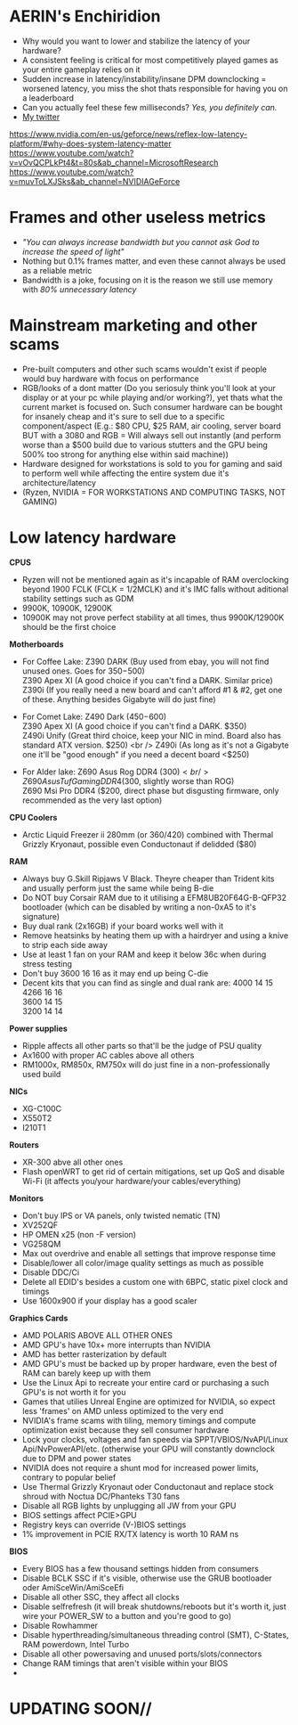 # AERIN's Enchiridion 
* Why would you want to lower and stabilize the latency of your hardware? <br />
* A consistent feeling is critical for most competitively played games as your entire gameplay relies on it <br />
* Sudden increase in latency/instability/insane DPM downclocking = worsened latency, you miss the shot thats responsible for having you on a leaderboard <br />
* Can you actually feel these few milliseconds? *Yes, you definitely can.* <br />
* [My twitter](twitter.com/aerin0x01)


https://www.nvidia.com/en-us/geforce/news/reflex-low-latency-platform/#why-does-system-latency-matter <br />
https://www.youtube.com/watch?v=vOvQCPLkPt4&t=80s&ab_channel=MicrosoftResearch <br />
https://www.youtube.com/watch?v=muvToLXJSks&ab_channel=NVIDIAGeForce <br />

# Frames and other useless metrics
* *"You can always increase bandwidth but you cannot ask God to increase the speed of light"* <br />
* Nothing but 0.1% frames matter, and even these cannot always be used as a reliable metric <br />
* Bandwidth is a joke, focusing on it is the reason we still use memory with *80% unnecessary latency* <br />

# Mainstream marketing and other scams
* Pre-built computers and other such scams wouldn't exist if people would buy hardware with focus on performance <br />
* RGB/looks of a dont matter (Do you seriosuly think you'll look at your display or at your pc while playing and/or working?), yet thats what the  current market is focused on. Such consumer hardware can be bought for insanely cheap and it's sure to sell due to a specific component/aspect (E.g.: $80 CPU, $25 RAM, air cooling, server board BUT with a 3080 and RGB = Will always sell out instantly (and perform worse than a $500 build due to various stutters and the GPU being 500% too strong for anything else within said machine)) <br />
* Hardware designed for workstations is sold to you for gaming and said to perform well while affecting the entire system due it's architecture/latency <br />
* (Ryzen, NVIDIA = FOR WORKSTATIONS AND COMPUTING TASKS, NOT GAMING) <br />

# Low latency hardware

**CPUS**
* Ryzen will not be mentioned again as it's incapable of RAM overclocking beyond 1900 FCLK (FCLK = 1/2MCLK) and it's IMC falls without aditional stability settings such as GDM <br />
* 9900K, 10900K, 12900K <br />
* 10900K may not prove perfect stability at all times, thus 9900K/12900K should be the first choice <br />

**Motherboards**
* For Coffee Lake: Z390 DARK (Buy used from ebay, you will not find unused ones. Goes for $350-$500) <br />
                    Z390 Apex XI (A good choice if you can't find a DARK. Similar price) <br />
                    Z390i (If you really need a new board and can't afford #1 & #2, get one of these. Anything besides Gigabyte will do just fine) <br />

* For Comet Lake: Z490 Dark ($450-$600) <br />
                   Z390 Apex XI (A good choice if you can't find a DARK. $350) <br />
                   Z490i Unify (Great third choice, keep your NIC in mind. Board also has standard ATX version. $250) <br />
                   Z490i (As long as it's not a Gigabyte one it'll be "good enough" if you need a decent board <$250) <br />
               
* For Alder lake: Z690 Asus Rog DDR4 ($300) <br />
                   Z690 Asus Tuf Gaming DDR4 ($300, slightly worse than ROG) <br />
                   Z690 Msi Pro DDR4 ($200, direct phase but disgusting firmware, only recommended as the very last option) <br />
                   
**CPU Coolers**
* Arctic Liquid Freezer ii 280mm (or 360/420) combined with Thermal Grizzly Kryonaut, possible even Conductonaut if delidded ($80) <br />

**RAM**
* Always buy G.Skill Ripjaws V Black. Theyre cheaper than Trident kits and usually perform just the same while being B-die <br />
* Do NOT buy Corsair RAM due to it utilising a EFM8UB20F64G-B-QFP32 bootloader (which can be disabled by writing a non-0xA5 to it's signature) <br />
* Buy dual rank (2x16GB) if your board works well with it  <br />
* Remove heatsinks by heating them up with a hairdryer and using a knive to strip each side away <br />
* Use at least 1 fan on your RAM and keep it below 36c when during stress testing <br />
* Don't buy 3600 16 16 as it may end up being C-die <br />
* Decent kits that you can find as single and dual rank are: 4000 14 15 <br />
                                                              4266 16 16 <br />
                                                              3600 14 15 <br />
                                                              3200 14 14 <br />

**Power supplies**
* Ripple affects all other parts so that'll be the judge of PSU quality <br />
* Ax1600 with proper AC cables above all others  <br />
* RM1000x, RM850x, RM750x will do just fine in a non-professionally used build <br />

**NICs**
* XG-C100C <br />
* X550T2 <br />
* I210T1 <br />

**Routers**
* XR-300 abve all other ones <br />
* Flash openWRT to get rid of certain mitigations, set up QoS and disable Wi-Fi (it affects you/your hardware/your cables/everything) <br />

**Monitors**
* Don't buy IPS or VA panels, only twisted nematic (TN) <br />
* XV252QF <br />
* HP OMEN x25 (non -F version) <br />
* VG258QM <br />
* Max out overdrive and enable all settings that improve response time <br />
* Disable/lower all color/image quality settings as much as possible <br />
* Disable DDC/Ci <br />
* Delete all EDID's besides a custom one with 6BPC, static pixel clock and timings <br />
* Use 1600x900 if your display has a good scaler <br />

**Graphics Cards**
* AMD POLARIS ABOVE ALL OTHER ONES <br />
* AMD GPU's have 10x+ more interrupts than NVIDIA <br />
* AMD has better rasterization by default <br />
* AMD GPU's must be backed up by proper hardware, even the best of RAM can barely keep up with them <br />
* Use the Linux Api to recreate your entire card or purchasing a such GPU's is not worth it for you <br />
* Games that utilies Unreal Engine are optimized for NVIDIA, so expect less 'frames' on AMD unless optimized to the very end <br />
* NVIDIA's frame scams with tiling, memory timings and compute optimization exist because they sell consumer hardware <br />
* Lock your clocks, voltages and fan speeds via SPPT/VBIOS/NvAPI/Linux Api/NvPowerAPI/etc. (otherwise your GPU will constantly downclock due to DPM and power states <br />
* NVIDIA does not require a shunt mod for increased power limits, contrary to popular belief <br />
* Use Thermal Grizzly Kryonaut oder Conductonaut and replace stock shroud with Noctua DC/Phanteks T30 fans <br />
* Disable all RGB lights by unplugging all JW from your GPU <br />
* BIOS settings affect PCIE>GPU <br />
* Registry keys can override (V-)BIOS settings <br />
* 1% improvement in PCIE RX/TX latency is worth 10 RAM ns <br />

**BIOS**
* Every BIOS has a few thousand settings hidden from consumers <br />
* Disable BCLK SSC if it's visible, otherwise use the GRUB bootloader oder AmiSceWin/AmiSceEfi <br />
* Disable all other SSC, they affect all clocks <br />
* Disable selfrefresh (it will break shutdowns/reboots but it's worth it, just wire your POWER_SW to a button and you're good to go) <br />
* Disable Rowhammer <br />
* Disable hyperthreading/simultaneous threading control (SMT), C-States, RAM powerdown, Intel Turbo <br />
* Disable all other powersaving and unused ports/slots/connectors <br />
* Change RAM timings that aren't visible within your BIOS <br />
*  <br />


# UPDATING SOON//







